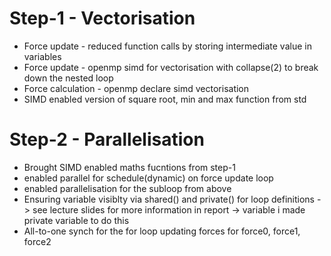 # Step-1 - Vectorisation
- Force update - reduced function calls by storing intermediate value in variables
- Force update - openmp simd for vectorisation with collapse(2) to break down the nested loop
- Force calculation - openmp declare simd vectorisation
- SIMD enabled version of square root, min and max function from std

# Step-2 - Parallelisation
- Brought SIMD enabled maths fucntions from step-1
- enabled parallel for schedule(dynamic) on force update loop
- enabled parallelisation for the subloop from above
- Ensuring variable visiblty via shared() and private() for loop definitions -> see lecture slides for more information in report -> variable i made private variable to do this
- All-to-one synch for the for loop updating forces for force0, force1, force2 
